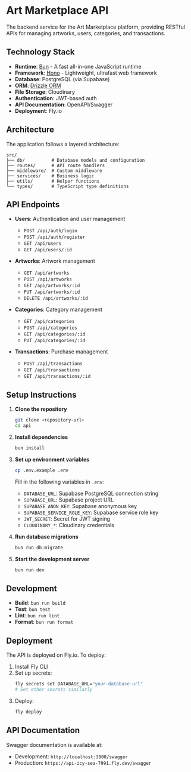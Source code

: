 # Art Marketplace API

The backend service for the Art Marketplace platform, providing RESTful APIs for managing artworks, users, categories, and transactions.

## Technology Stack

- **Runtime**: [Bun](https://bun.sh/) - A fast all-in-one JavaScript runtime
- **Framework**: [Hono](https://hono.dev/) - Lightweight, ultrafast web framework
- **Database**: PostgreSQL (via Supabase)
- **ORM**: [Drizzle ORM](https://orm.drizzle.team/)
- **File Storage**: Cloudinary
- **Authentication**: JWT-based auth
- **API Documentation**: OpenAPI/Swagger
- **Deployment**: Fly.io

## Architecture

The application follows a layered architecture:

```
src/
├── db/          # Database models and configuration
├── routes/      # API route handlers
├── middleware/  # Custom middleware
├── services/    # Business logic
├── utils/       # Helper functions
└── types/       # TypeScript type definitions
```

## API Endpoints

- **Users**: Authentication and user management
  - `POST /api/auth/login`
  - `POST /api/auth/register`
  - `GET /api/users`
  - `GET /api/users/:id`

- **Artworks**: Artwork management
  - `GET /api/artworks`
  - `POST /api/artworks`
  - `GET /api/artworks/:id`
  - `PUT /api/artworks/:id`
  - `DELETE /api/artworks/:id`

- **Categories**: Category management
  - `GET /api/categories`
  - `POST /api/categories`
  - `GET /api/categories/:id`
  - `PUT /api/categories/:id`

- **Transactions**: Purchase management
  - `POST /api/transactions`
  - `GET /api/transactions`
  - `GET /api/transactions/:id`

## Setup Instructions

1. **Clone the repository**
   ```bash
   git clone <repository-url>
   cd api
   ```

2. **Install dependencies**
   ```bash
   bun install
   ```

3. **Set up environment variables**
   ```bash
   cp .env.example .env
   ```
   Fill in the following variables in `.env`:
   - `DATABASE_URL`: Supabase PostgreSQL connection string
   - `SUPABASE_URL`: Supabase project URL
   - `SUPABASE_ANON_KEY`: Supabase anonymous key
   - `SUPABASE_SERVICE_ROLE_KEY`: Supabase service role key
   - `JWT_SECRET`: Secret for JWT signing
   - `CLOUDINARY_*`: Cloudinary credentials

4. **Run database migrations**
   ```bash
   bun run db:migrate
   ```

5. **Start the development server**
   ```bash
   bun run dev
   ```

## Development

- **Build**: `bun run build`
- **Test**: `bun test`
- **Lint**: `bun run lint`
- **Format**: `bun run format`

## Deployment

The API is deployed on Fly.io. To deploy:

1. Install Fly CLI
2. Set up secrets:
   ```bash
   fly secrets set DATABASE_URL="your-database-url"
   # Set other secrets similarly
   ```
3. Deploy:
   ```bash
   fly deploy
   ```

## API Documentation

Swagger documentation is available at:
- Development: `http://localhost:3000/swagger`
- Production: `https://api-icy-sea-7991.fly.dev/swagger` 